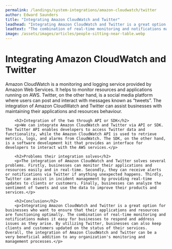 ```yaml
---
permalink: /landings/system-integrations/amazon-cloudwatch/twitter
author: Edward Saunders
title: "Integrating Amazon CloudWatch and Twitter"
leadhead: "Integrating Amazon CloudWatch and Twitter is a great option for businesses who want to ensure that their applications and resources are functioning optimally"
leadtext: "The combination of real-time monitoring and notifications makes it easy for businesses to respond and address issues as they arise. By utilizing Twitter, businesses can also keep clients and customers updated on the status of their services. Overall, the integration of Amazon CloudWatch and Twitter can be a very beneficial addition to any organization's monitoring and management processes."
image: /assets/images/articles/people-sitting-near-table.webp
---
```

<div class="arttext">        <h1>Integrating Amazon CloudWatch and Twitter</h1>
        <p>Amazon CloudWatch is a monitoring and logging service provided by Amazon Web Services. It helps to monitor resources and applications running on AWS. Twitter, on the other hand, is a social media platform where users can post and interact with messages known as “tweets”. The integration of Amazon CloudWatch and Twitter can assist businesses with maintaining their applications and resources behaviour.</p>

        <h2>Integration of the two through API or SDK</h2>
        <p>We can integrate Amazon CloudWatch and Twitter via API or SDK. The Twitter API enables developers to access Twitter data and functionality, while the Amazon CloudWatch API is used to retrieve metrics, logs, and alarms from CloudWatch. The SDK, on the other hand, is a software development kit that provides an interface for developers to interact with the AWS services.</p>

        <h2>Problems their integration solves</h2>
        <p>The integration of Amazon CloudWatch and Twitter solves several problems. Firstly, businesses can monitor their applications and resources easily and in real-time. Secondly, they can receive alerts or notifications via Twitter if anything unexpected happens. Thirdly, Twitter can assist in incident management by providing real-time updates to clients or customers. Finally, businesses can analyze the sentiment of tweets and use the data to improve their products and services.</p>

        <h2>Conclusion</h2>
        <p>Integrating Amazon CloudWatch and Twitter is a great option for businesses who want to ensure that their applications and resources are functioning optimally. The combination of real-time monitoring and notifications makes it easy for businesses to respond and address issues as they arise. By utilizing Twitter, businesses can also keep clients and customers updated on the status of their services. Overall, the integration of Amazon CloudWatch and Twitter can be a very beneficial addition to any organization's monitoring and management processes.</p>
</div>